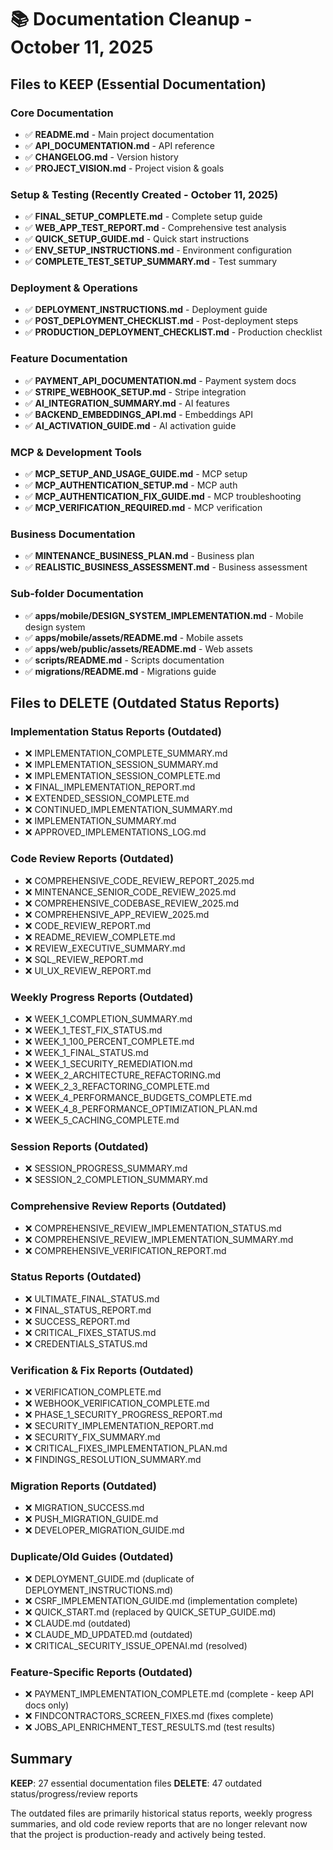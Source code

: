 # 📚 Documentation Cleanup - October 11, 2025

## Files to KEEP (Essential Documentation)

### Core Documentation
- ✅ **README.md** - Main project documentation
- ✅ **API_DOCUMENTATION.md** - API reference
- ✅ **CHANGELOG.md** - Version history
- ✅ **PROJECT_VISION.md** - Project vision & goals

### Setup & Testing (Recently Created - October 11, 2025)
- ✅ **FINAL_SETUP_COMPLETE.md** - Complete setup guide
- ✅ **WEB_APP_TEST_REPORT.md** - Comprehensive test analysis
- ✅ **QUICK_SETUP_GUIDE.md** - Quick start instructions
- ✅ **ENV_SETUP_INSTRUCTIONS.md** - Environment configuration
- ✅ **COMPLETE_TEST_SETUP_SUMMARY.md** - Test summary

### Deployment & Operations
- ✅ **DEPLOYMENT_INSTRUCTIONS.md** - Deployment guide
- ✅ **POST_DEPLOYMENT_CHECKLIST.md** - Post-deployment steps
- ✅ **PRODUCTION_DEPLOYMENT_CHECKLIST.md** - Production checklist

### Feature Documentation
- ✅ **PAYMENT_API_DOCUMENTATION.md** - Payment system docs
- ✅ **STRIPE_WEBHOOK_SETUP.md** - Stripe integration
- ✅ **AI_INTEGRATION_SUMMARY.md** - AI features
- ✅ **BACKEND_EMBEDDINGS_API.md** - Embeddings API
- ✅ **AI_ACTIVATION_GUIDE.md** - AI activation guide

### MCP & Development Tools
- ✅ **MCP_SETUP_AND_USAGE_GUIDE.md** - MCP setup
- ✅ **MCP_AUTHENTICATION_SETUP.md** - MCP auth
- ✅ **MCP_AUTHENTICATION_FIX_GUIDE.md** - MCP troubleshooting
- ✅ **MCP_VERIFICATION_REQUIRED.md** - MCP verification

### Business Documentation
- ✅ **MINTENANCE_BUSINESS_PLAN.md** - Business plan
- ✅ **REALISTIC_BUSINESS_ASSESSMENT.md** - Business assessment

### Sub-folder Documentation
- ✅ **apps/mobile/DESIGN_SYSTEM_IMPLEMENTATION.md** - Mobile design system
- ✅ **apps/mobile/assets/README.md** - Mobile assets
- ✅ **apps/web/public/assets/README.md** - Web assets
- ✅ **scripts/README.md** - Scripts documentation
- ✅ **migrations/README.md** - Migrations guide

## Files to DELETE (Outdated Status Reports)

### Implementation Status Reports (Outdated)
- ❌ IMPLEMENTATION_COMPLETE_SUMMARY.md
- ❌ IMPLEMENTATION_SESSION_SUMMARY.md
- ❌ IMPLEMENTATION_SESSION_COMPLETE.md
- ❌ FINAL_IMPLEMENTATION_REPORT.md
- ❌ EXTENDED_SESSION_COMPLETE.md
- ❌ CONTINUED_IMPLEMENTATION_SUMMARY.md
- ❌ IMPLEMENTATION_SUMMARY.md
- ❌ APPROVED_IMPLEMENTATIONS_LOG.md

### Code Review Reports (Outdated)
- ❌ COMPREHENSIVE_CODE_REVIEW_REPORT_2025.md
- ❌ MINTENANCE_SENIOR_CODE_REVIEW_2025.md
- ❌ COMPREHENSIVE_CODEBASE_REVIEW_2025.md
- ❌ COMPREHENSIVE_APP_REVIEW_2025.md
- ❌ CODE_REVIEW_REPORT.md
- ❌ README_REVIEW_COMPLETE.md
- ❌ REVIEW_EXECUTIVE_SUMMARY.md
- ❌ SQL_REVIEW_REPORT.md
- ❌ UI_UX_REVIEW_REPORT.md

### Weekly Progress Reports (Outdated)
- ❌ WEEK_1_COMPLETION_SUMMARY.md
- ❌ WEEK_1_TEST_FIX_STATUS.md
- ❌ WEEK_1_100_PERCENT_COMPLETE.md
- ❌ WEEK_1_FINAL_STATUS.md
- ❌ WEEK_1_SECURITY_REMEDIATION.md
- ❌ WEEK_2_ARCHITECTURE_REFACTORING.md
- ❌ WEEK_2_3_REFACTORING_COMPLETE.md
- ❌ WEEK_4_PERFORMANCE_BUDGETS_COMPLETE.md
- ❌ WEEK_4_8_PERFORMANCE_OPTIMIZATION_PLAN.md
- ❌ WEEK_5_CACHING_COMPLETE.md

### Session Reports (Outdated)
- ❌ SESSION_PROGRESS_SUMMARY.md
- ❌ SESSION_2_COMPLETION_SUMMARY.md

### Comprehensive Review Reports (Outdated)
- ❌ COMPREHENSIVE_REVIEW_IMPLEMENTATION_STATUS.md
- ❌ COMPREHENSIVE_REVIEW_IMPLEMENTATION_SUMMARY.md
- ❌ COMPREHENSIVE_VERIFICATION_REPORT.md

### Status Reports (Outdated)
- ❌ ULTIMATE_FINAL_STATUS.md
- ❌ FINAL_STATUS_REPORT.md
- ❌ SUCCESS_REPORT.md
- ❌ CRITICAL_FIXES_STATUS.md
- ❌ CREDENTIALS_STATUS.md

### Verification & Fix Reports (Outdated)
- ❌ VERIFICATION_COMPLETE.md
- ❌ WEBHOOK_VERIFICATION_COMPLETE.md
- ❌ PHASE_1_SECURITY_PROGRESS_REPORT.md
- ❌ SECURITY_IMPLEMENTATION_REPORT.md
- ❌ SECURITY_FIX_SUMMARY.md
- ❌ CRITICAL_FIXES_IMPLEMENTATION_PLAN.md
- ❌ FINDINGS_RESOLUTION_SUMMARY.md

### Migration Reports (Outdated)
- ❌ MIGRATION_SUCCESS.md
- ❌ PUSH_MIGRATION_GUIDE.md
- ❌ DEVELOPER_MIGRATION_GUIDE.md

### Duplicate/Old Guides (Outdated)
- ❌ DEPLOYMENT_GUIDE.md (duplicate of DEPLOYMENT_INSTRUCTIONS.md)
- ❌ CSRF_IMPLEMENTATION_GUIDE.md (implementation complete)
- ❌ QUICK_START.md (replaced by QUICK_SETUP_GUIDE.md)
- ❌ CLAUDE.md (outdated)
- ❌ CLAUDE_MD_UPDATED.md (outdated)
- ❌ CRITICAL_SECURITY_ISSUE_OPENAI.md (resolved)

### Feature-Specific Reports (Outdated)
- ❌ PAYMENT_IMPLEMENTATION_COMPLETE.md (complete - keep API docs only)
- ❌ FINDCONTRACTORS_SCREEN_FIXES.md (fixes complete)
- ❌ JOBS_API_ENRICHMENT_TEST_RESULTS.md (test results)

## Summary

**KEEP**: 27 essential documentation files
**DELETE**: 47 outdated status/progress/review reports

The outdated files are primarily historical status reports, weekly progress summaries, and old code review reports that are no longer relevant now that the project is production-ready and actively being tested.

